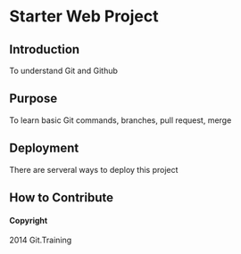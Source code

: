 # Starter Web Project

## Introduction
To understand Git and Github
## Purpose
To learn basic Git commands, branches, pull request, merge
## Deployment
There are serveral ways to deploy this project
## How to Contribute
#### Copyright
2014 Git.Training
